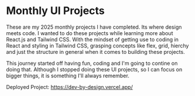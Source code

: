 # Monthly UI Projects

These are my 2025 monthly projects I have completed. Its where design meets code. I wanted to do these projects while learning more about React.js and Tailwind CSS. With the mindset of getting use to coding in React and styling in Tailwind CSS, grasping concepts like flex, grid, hierchy and just the structure in general when it comes to building these projects.

This journey started off having fun, coding and I'm going to contine on doing that. Although I stopped doing these UI projects, so I can focus on bigger things, it is something I'll always remember.

Deployed Project: https://dev-by-design.vercel.app/

